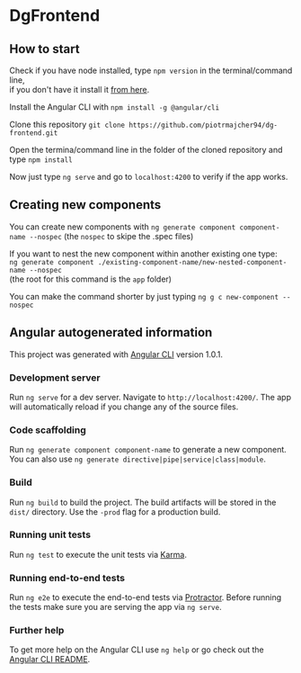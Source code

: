 # DgFrontend

## How to start

Check if you have node installed, type `npm version` in the terminal/command line,  
if you don't have it install it [from here](https://www.npmjs.com/package/npm).

Install the Angular CLI with `npm install -g @angular/cli`  

Clone this repository `git clone https://github.com/piotrmajcher94/dg-frontend.git`

Open the termina/command line in the folder of the cloned repository and type `npm install`

Now just type `ng serve` and go to `localhost:4200` to verify if the app works.

## Creating new components

You can create new components with `ng generate component component-name --nospec` (the `nospec` to skipe the .spec files)  

If you want to nest the new component within another existing one type:  
`ng generate component ./existing-component-name/new-nested-component-name --nospec`  
(the root for this command is the `app` folder)  

You can make the command shorter by just typing `ng g c new-component --nospec`


## Angular autogenerated information

This project was generated with [Angular CLI](https://github.com/angular/angular-cli) version 1.0.1.

### Development server

Run `ng serve` for a dev server. Navigate to `http://localhost:4200/`. The app will automatically reload if you change any of the source files.

### Code scaffolding

Run `ng generate component component-name` to generate a new component. You can also use `ng generate directive|pipe|service|class|module`.

### Build

Run `ng build` to build the project. The build artifacts will be stored in the `dist/` directory. Use the `-prod` flag for a production build.

### Running unit tests

Run `ng test` to execute the unit tests via [Karma](https://karma-runner.github.io).

### Running end-to-end tests

Run `ng e2e` to execute the end-to-end tests via [Protractor](http://www.protractortest.org/).
Before running the tests make sure you are serving the app via `ng serve`.

### Further help

To get more help on the Angular CLI use `ng help` or go check out the [Angular CLI README](https://github.com/angular/angular-cli/blob/master/README.md).
